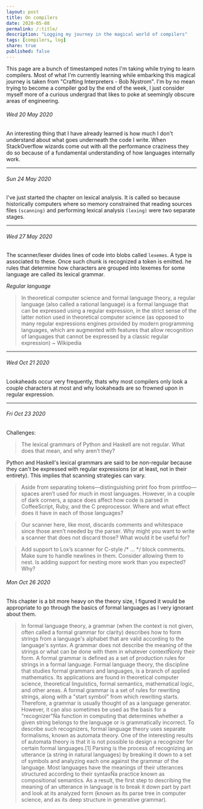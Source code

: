 ```yaml
---
layout: post
title: On compilers
date: 2020-05-08
permalink: /:title/
description: "Logging my journey in the magical world of compilers"
tags: [compilers, log]
share: true
published: false
---
```


This page are a bunch of timestamped notes I'm taking while trying to learn compilers.
Most of what I'm currently learning while embarking this magical journey is taken from "Crafting
Interpreters - Bob Nystrom". I'm by no mean trying to become a compiler god by the end of the week, I
just consider myself more of a curious undergrad that likes to poke at seemingly obscure areas of
engineering.

###### Wed 20 May 2020 

An interesting thing that I have already learned is how much I don't understand about what goes
underneath the code I write. When StackOverflow wizards come out with all the performance craziness
they do so because of a fundamental understanding of how languages internally work.

---

###### Sun 24 May 2020

I've just started the chapter on lexical analysis. It is called so because historically computers where so
memory constrained that reading sources files `(scanning)` and performing lexical analysis `(lexing)`
were two separate stages.

---

###### Wed 27 May 2020

The scanner/lexer divides lines of code into blobs called `lexemes`. A type is associated to these.
Once such chunk is recognized a token is emitted.
he rules that determine how characters are grouped into lexemes for some language are called its lexical grammar.

_Regular language_
> In theoretical computer science and formal language theory, a regular language
(also called a rational language) is a formal language that can be expressed using a regular expression,
in the strict sense of the latter notion used in theoretical computer science (as opposed to many 
regular expressions engines provided by modern programming languages, which are augmented with
features that allow recognition of languages that cannot be expressed by a classic regular expression) ~ Wikipedia


---

###### Wed Oct 21 2020

Lookaheads occur very frequently, thats why most compilers only look a couple 
characters at most and why lookaheads are so frowned upon in regular expression.

---

###### Fri Oct 23 2020

Challenges:

> The lexical grammars of Python and Haskell are not regular. What does that mean, and why aren’t they?

Python and Haskell's lexical grammars are said to be non-regular because they
can't be expressed with regular expressions (or at least, not in their entirety).
This implies that scanning strategies can vary.

> Aside from separating tokens—distinguishing print foo from printfoo—spaces aren’t used for much in most languages. However, in a couple of dark corners, a space does affect how code is parsed in CoffeeScript, Ruby, and the C preprocessor. Where and what effect does it have in each of those languages?

> Our scanner here, like most, discards comments and whitespace since those aren’t needed by the parser. Why might you want to write a scanner that does not discard those? What would it be useful for?

> Add support to Lox’s scanner for C-style /* ... */ block comments. Make sure to handle newlines in them. Consider allowing them to nest. Is adding support for nesting more work than you expected? Why?

###### Mon Oct 26 2020

This chapter is a bit more heavy on the theory size, I figured it would be appropriate to go through the basics of formal languages as I very ignorant about them.

> In formal language theory, a grammar (when the context is not given, often called a formal grammar for clarity) describes how to form strings from a language's alphabet that are valid according to the language's syntax. A grammar does not describe the meaning of the strings or what can be done with them in whatever contextÑonly their form. A formal grammar is defined as a set of production rules for strings in a formal language.
> Formal language theory, the discipline that studies formal grammars and languages, is a branch of applied mathematics. Its applications are found in theoretical computer science, theoretical linguistics, formal semantics, mathematical logic, and other areas.
> A formal grammar is a set of rules for rewriting strings, along with a "start symbol" from which rewriting starts. Therefore, a grammar is usually thought of as a language generator. However, it can also sometimes be used as the basis for a "recognizer"Ña function in computing that determines whether a given string belongs to the language or is grammatically incorrect. To describe such recognizers, formal language theory uses separate formalisms, known as automata theory. One of the interesting results of automata theory is that it is not possible to design a recognizer for certain formal languages.[1] Parsing is the process of recognizing an utterance (a string in natural languages) by breaking it down to a set of symbols and analyzing each one against the grammar of the language. Most languages have the meanings of their utterances structured according to their syntaxÑa practice known as compositional semantics. As a result, the first step to describing the meaning of an utterance in language is to break it down part by part and look at its analyzed form (known as its parse tree in computer science, and as its deep structure in generative grammar). 
